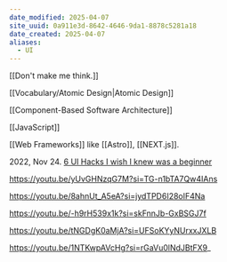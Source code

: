 ```yaml
---
date_modified: 2025-04-07
site_uuid: 0a911e3d-8642-4646-9da1-8878c5281a18
date_created: 2025-04-07
aliases:
  - UI
---
```


[[Don't make me think.]]

[[Vocabulary/Atomic Design|Atomic Design]]

[[Component-Based Software Architecture]]

[[JavaScript]]

[[Web Frameworks]] like [[Astro]], [[NEXT.js]].  

2022, Nov 24. [6 UI Hacks I wish I knew was a beginner](https://youtu.be/88XxC0_zs74?si=lHjg_3-RYwg0b-BO) 


https://youtu.be/yUvGHNzqG7M?si=TG-n1bTA7Qw4IAns

https://youtu.be/8ahnUt_A5eA?si=jydTPD6I28oIF4Na

https://youtu.be/-h9rH539x1k?si=skFnnJb-GxBSGJ7f

https://youtu.be/tNGDgK0aMjA?si=UFSoKYyNUrxxJXLB

https://youtu.be/1NTKwpAVcHg?si=rGaVu0lNdJBtFX9_